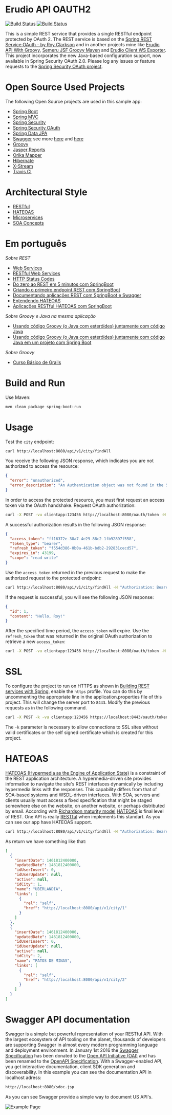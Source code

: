 # Erudio API OAUTH2

[![Build Status](https://travis-ci.org/leandrocgsi/erudio-api-oauth2.svg?branch=master)](https://travis-ci.org/leandrocgsi/erudio-api-oauth2)
[![Build Status](https://circleci.com/gh/leandrocgsi/erudio-api-oauth2.svg?&style=shield)](https://circleci.com/gh/leandrocgsi/erudio-api-oauth2/)

This is a simple REST service that provides a single RESTful endpoint protected by OAuth 2. The REST service is based on the [Spring REST Service OAuth - by Roy Clarkson](https://github.com/royclarkson/spring-rest-service-oauth) and in another projects mine like [Erudio API With Groovy](https://github.com/leandrocgsi/erudio-api-with-groovy), [Semeru JSF Groovy Maven](https://github.com/leandrocgsi/semeru_jsf_groovy_maven) and [Erudio Client WS Exporter](https://github.com/leandrocgsi/erudio-client-ws-exporter). This project incorporates the new Java-based configuration support, now available in Spring Security OAuth 2.0. Please log any issues or feature requests to the [Spring Security OAuth project](https://github.com/spring-projects/spring-security-oauth/issues).


# Open Source Used Projects

The following Open Source projects are used in this sample app:

* [Spring Boot](http://projects.spring.io/spring-boot/)
* [Spring MVC](http://docs.spring.io/spring/docs/current/spring-framework-reference/html/mvc.html)
* [Spring Security](http://projects.spring.io/spring-security/)
* [Spring Security OAuth](http://projects.spring.io/spring-security-oauth/)
* [Spring Data JPA](http://projects.spring.io/spring-data-jpa/)
* [Swagger](http://swagger.io/) see more [here](http://jakubstas.com/spring-jersey-swagger-create-documentation/) and [here](http://jakubstas.com/spring-jersey-swagger-exposing-documentation/)
* [Groovy](http://www.groovy-lang.org/)
* [Jasper Reports](http://community.jaspersoft.com/)
* [Orika Mapper](http://orika-mapper.github.io/orika-docs/converters.html)
* [Hibernate](http://hibernate.org/)
* [X-Stream](http://x-stream.github.io/)
* [Travis CI](https://travis-ci.org/)

# Architectural Style

* [RESTful](http://docs.oracle.com/javaee/6/tutorial/doc/gijqy.html)
* [HATEOAS](http://timelessrepo.com/haters-gonna-hateoas)
* [Microservices](http://martinfowler.com/articles/microservices.html)
* [SOA Concepts](http://www.ibm.com/developerworks/webservices/tutorials/ws-soa-ibmcertified/ws-soa-ibmcertified.html)

# Em português

*Sobre REST*

* [Web Services](http://www.semeru.com.br/blog/web-services/)
* [RESTful Web Services](http://www.semeru.com.br/blog/restful-web-services/)
* [HTTP Status Codes](http://www.semeru.com.br/blog/http-status-codes-em-servicos-rest/)
* [Do zero ao REST em 5 minutos com SpringBoot](http://www.semeru.com.br/blog/do-zero-ao-rest-em-5-minutos-com-springboot/)
* [Criando o primeiro endpoint REST com SpringBoot](http://www.semeru.com.br/blog/criando-o-primeiro-endpoint-rest-com-springboot/)
* [Documentando aplicações REST com SpringBoot e Swagger](http://www.semeru.com.br/blog/documentando-aplicacoes-restfull-com-springboot-e-swagger/)
* [Entendendo HATEOAS](http://www.semeru.com.br/blog/entendendo_hateoas/)
* [Aplicações RESTful HATEOAS com SpringBoot](http://www.semeru.com.br/blog/aplicacoes-restfull-hateoas-com-springboot/)

*Sobre Groovy e Java na mesma aplicação*

* [Usando código Groovy (o Java com esteróides) juntamente com código Java](http://www.semeru.com.br/blog/usando-codigo-groovy-o-java-com-esteroides-juntamente-com-codigo-java/)
* [Usando código Groovy (o Java com esteróides) juntamente com código Java em um projeto com Spring Boot](http://www.semeru.com.br/blog/usando-codigo-groovy-o-java-com-esteroides-juntamente-com-codigo-java-em-um-projeto-com-spring-boot/)

*Sobre Groovy*

* [Curso Básico de Grails](https://www.youtube.com/playlist?list=PL18bbNo7xuh_dvHiIjegSsbwRq9JPmZL2)

# Build and Run

Use Maven:

```sh
mvn clean package spring-boot:run
```

# Usage

Test the `city` endpoint:

```sh
curl http://localhost:8080/api/v1/city/findAll
```

You receive the following JSON response, which indicates you are not authorized to access the resource:

```json
{
  "error": "unauthorized",
  "error_description": "An Authentication object was not found in the SecurityContext"
}
```

In order to access the protected resource, you must first request an access token via the OAuth handshake. Request OAuth authorization:

```sh
curl -X POST -vu clientapp:123456 http://localhost:8080/oauth/token -H "Accept: application/json" -d "password=spring&username=roy&grant_type=password&scope=read%20write&client_secret=123456&client_id=clientapp"
```

A successful authorization results in the following JSON response:

```json
{
  "access_token": "ff16372e-38a7-4e29-88c2-1fb92897f558",
  "token_type": "bearer",
  "refresh_token": "f554d386-0b0a-461b-bdb2-292831cecd57",
  "expires_in": 43199,
  "scope": "read write"
}
```

Use the `access_token` returned in the previous request to make the authorized request to the protected endpoint:

```sh
curl http://localhost:8080/api/v1/city/findAll -H "Authorization: Bearer ff16372e-38a7-4e29-88c2-1fb92897f558"
```

If the request is successful, you will see the following JSON response:

```json
{
  "id": 1,
  "content": "Hello, Roy!"
}
```

After the specified time period, the `access_token` will expire. Use the `refresh_token` that was returned in the original OAuth authorization to retrieve a new `access_token`:

```sh
curl -X POST -vu clientapp:123456 http://localhost:8080/oauth/token -H "Accept: application/json" -d "grant_type=refresh_token&refresh_token=f554d386-0b0a-461b-bdb2-292831cecd57&client_secret=123456&client_id=clientapp"
```


# SSL

To configure the project to run on HTTPS as shown in [Building REST services with Spring](https://spring.io/guides/tutorials/bookmarks/), enable the `https` profile. You can do this by uncommenting the appropriate line in the application.properties file of this project. This will change the server port to `8443`. Modify the previous requests as in the following command.

```sh
curl -X POST -k -vu clientapp:123456 https://localhost:8443/oauth/token -H "Accept: application/json" -d "password=spring&username=roy&grant_type=password&scope=read%20write&client_secret=123456&client_id=clientapp"
```

The `-k` parameter is necessary to allow connections to SSL sites without valid certificates or the self signed certificate which is created for this project.

# HATEOAS

[HATEOAS (Hypermedia as the Engine of Application State)](https://spring.io/understanding/HATEOAS) is a constraint of the REST application architecture. A hypermedia-driven site provides information to navigate the site's REST interfaces dynamically by including hypermedia links with the responses. This capability differs from that of SOA-based systems and WSDL-driven interfaces. With SOA, servers and clients usually must access a fixed specification that might be staged somewhere else on the website, on another website, or perhaps distributed by email. According with [Richardson maturity model](http://martinfowler.com/articles/richardsonMaturityModel.html) [HATEOAS](https://spring.io/understanding/HATEOAS) is final level of REST. One API is really [RESTful](https://en.wikipedia.org/wiki/Representational_state_transfer) when implements this standart. As you can see our app have HATEOAS support.


```sh
curl http://localhost:8080/api/v1/city/findAll -H "Authorization: Bearer ff16372e-38a7-4e29-88c2-1fb92897f558"
```

As return we have something like that:

```json
[
  {
    "insertDate": 1461812400000,
    "updatedDate": 1461812400000,
    "idUserInsert": 0,
    "idUserUpdate": null,
    "active": null,
    "idCity": 1,
    "name": "UBERLANDIA",
    "links": [
      {
        "rel": "self",
        "href": "http://localhost:8080/api/v1/city/1"
      }
    ]
  },
  {
    "insertDate": 1461812400000,
    "updatedDate": 1461812400000,
    "idUserInsert": 0,
    "idUserUpdate": null,
    "active": null,
    "idCity": 2,
    "name": "PATOS DE MINAS",
    "links": [
      {
        "rel": "self",
        "href": "http://localhost:8080/api/v1/city/2"
      }
    ]
  }
]
```

# Swagger API documentation 

Swagger is a simple but powerful representation of your RESTful API. With the largest ecosystem of API tooling on the planet, thousands of developers are supporting Swagger in almost every modern programming language and deployment environment. In January 1st 2016 the [Swagger Specification](http://swagger.io/) has been donated to the [Open API Initiative (OAI)](https://openapis.org/) and has been renamed to the [OpenAPI Specification](https://openapis.org/). With a Swagger-enabled API, you get interactive documentation, client SDK generation and discoverability. In this example you can see the documentation API in localhost adress:

```sh
http://localhost:8080/sdoc.jsp
```

As you can see Swagger provide a simple way to document US API's.

![Example Page](https://github.com/leandrocgsi/erudio-api-oauth2/blob/master/img/SwaggerDocumentation.png?raw=true)
